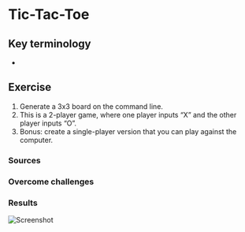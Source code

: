 # Tic-Tac-Toe
 


## Key terminology

* 

## Exercise

1. Generate a 3x3 board on the command line.
2. This is a 2-player game, where one player inputs “X” and the other player inputs “O”.
3. Bonus: create a single-player version that you can play against the computer.


### Sources


### Overcome challenges

### Results


![Screenshot]()

